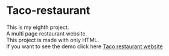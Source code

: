 # Taco-restaurant
This is my eighth project.<br>A multi page restaurant website.<br>This project is made with only HTML.<br>If you want to see the demo click here <a href="https://glow-echo.github.io/Taco-restaurant/">Taco restaurant website</a>
